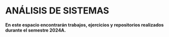# ANÁLISIS DE SISTEMAS

#### En este espacio encontrarán trabajos, ejercicios y repositorios realizados durante el semestre 2024A.